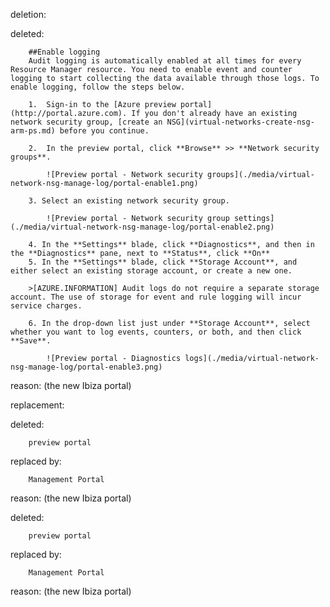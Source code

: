 deletion:

deleted:

		##Enable logging
		Audit logging is automatically enabled at all times for every Resource Manager resource. You need to enable event and counter logging to start collecting the data available through those logs. To enable logging, follow the steps below. 
		
		1.  Sign-in to the [Azure preview portal](http://portal.azure.com). If you don't already have an existing network security group, [create an NSG](virtual-networks-create-nsg-arm-ps.md) before you continue. 
		
		2.  In the preview portal, click **Browse** >> **Network security groups**.
		
			![Preview portal - Network security groups](./media/virtual-network-nsg-manage-log/portal-enable1.png)
		
		3. Select an existing network security group.
		
			![Preview portal - Network security group settings](./media/virtual-network-nsg-manage-log/portal-enable2.png)
		
		4. In the **Settings** blade, click **Diagnostics**, and then in the **Diagnostics** pane, next to **Status**, click **On**
		5. In the **Settings** blade, click **Storage Account**, and either select an existing storage account, or create a new one.  
		
		>[AZURE.INFORMATION] Audit logs do not require a separate storage account. The use of storage for event and rule logging will incur service charges.
		
		6. In the drop-down list just under **Storage Account**, select whether you want to log events, counters, or both, and then click **Save**.
		
			![Preview portal - Diagnostics logs](./media/virtual-network-nsg-manage-log/portal-enable3.png)

reason: (the new Ibiza portal)

replacement:

deleted:

		preview portal

replaced by:

		Management Portal

reason: (the new Ibiza portal)

deleted:

		preview portal

replaced by:

		Management Portal

reason: (the new Ibiza portal)

